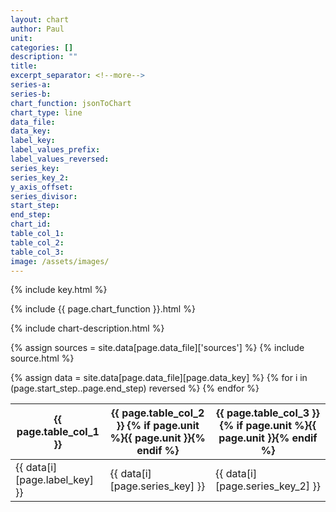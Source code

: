 ```yaml
---
layout: chart
author: Paul
unit:
categories: []
description: ""
title:
excerpt_separator: <!--more-->
series-a:
series-b:
chart_function: jsonToChart
chart_type: line
data_file:
data_key:
label_key:
label_values_prefix:
label_values_reversed:
series_key:
series_key_2:
y_axis_offset:
series_divisor:
start_step:
end_step:
chart_id:
table_col_1:
table_col_2:
table_col_3:
image: /assets/images/
---
```

{% include key.html %}

<div class="ct-chart ct-perfect-fifth" id="{{ page.chart_id }}"></div>

{% include {{ page.chart_function }}.html %}

{% include chart-description.html %}

<!--more-->

{% assign sources = site.data[page.data_file]['sources'] %}
{% include source.html %}

<div class="data-table table-responsive">
    {% assign data = site.data[page.data_file][page.data_key] %}
    <table class="table">
        <thead>
            <tr>
                <th scope="col">{{ page.table_col_1 }}</th>
                <th scope="col">{{ page.table_col_2 }} {% if page.unit %}{{ page.unit }}{% endif %}</th>
                <th scope="col">{{ page.table_col_3 }} {% if page.unit %}{{ page.unit }}{% endif %}</th>
            </tr>
        </thead>
        <tbody>
            {% for i in (page.start_step..page.end_step) reversed %}
                <tr>
                    <td>{{ data[i][page.label_key] }} </td>
                    <td>{{ data[i][page.series_key] }}</td>
                    <td>{{ data[i][page.series_key_2] }}</td>
                </tr>
            {% endfor %}
        </tbody>
    </table>
</div>